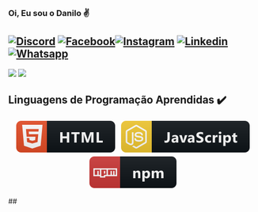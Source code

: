 ### Oi, Eu sou o Danilo ✌️



## [![Discord](https://img.shields.io/badge/Discord-7289DA?style=for-the-badge&logo=discord&logoColor=white)](https://discord.gg/ghaa7sEu) [![Facebook](https://img.shields.io/badge/Facebook-1877F2?style=for-the-badge&logo=facebook&logoColor=white)](https://www.facebook.com/danilo.diniz.319452)[![Instagram](https://img.shields.io/badge/Instagram-E4405F?style=for-the-badge&logo=instagram&logoColor=white)](https://www.instagram.com/dan_dinizs/) [![Linkedin](https://img.shields.io/badge/LinkedIn-0077B5?style=for-the-badge&logo=linkedin&logoColor=white)](https://www.linkedin.com/in/danilo-diniz-dos-santos-7034b8136/) [![Whatsapp](https://img.shields.io/badge/WhatsApp-25D366?style=for-the-badge&logo=whatsapp&logoColor=white)](https://api.whatsapp.com/send?phone=5521979157512)




<div style = "display: inline_block" align = "justify">
<img width = "400px" src = "https://github-readme-stats.vercel.app/api?username=Niloxp753&show_icons=true&theme=gotham"> <img width = "380px" src = "https://github-readme-stats.vercel.app/api/top-langs/?username=Niloxp753&show_icons=true&theme=gotham">
</div>


##
    
    
## Linguagens de Programação Aprendidas ✔️

<p align="center">
  <img src="https://raw.githubusercontent.com/8bithemant/8bithemant/master/svg/dev/languages/html.svg" alt="html" style="vertical-align:top; margin:4px">    
  <img src="https://raw.githubusercontent.com/8bithemant/8bithemant/master/svg/dev/languages/js.svg" alt="js" style="vertical-align:top; margin:4px">
  <img src="https://raw.githubusercontent.com/8bithemant/8bithemant/master/svg/dev/services/npm.svg" alt="npm" style="vertical-align:top; margin:4px">
</p>
##
